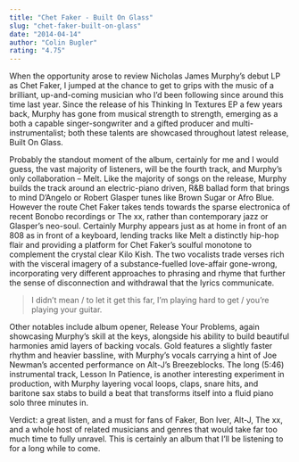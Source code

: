 ```yaml
---
title: "Chet Faker - Built On Glass"
slug: "chet-faker-built-on-glass"
date: "2014-04-14"
author: "Colin Bugler"
rating: "4.75"
---
```


When the opportunity arose to review Nicholas James Murphy’s debut LP as Chet Faker, I jumped at the chance to get to grips with the music of a brilliant, up-and-coming musician who I’d been following since around this time last year. Since the release of his Thinking In Textures EP a few years back, Murphy has gone from musical strength to strength, emerging as a both a capable singer-songwriter and a gifted producer and multi-instrumentalist; both these talents are showcased throughout latest release, Built On Glass.

Probably the standout moment of the album, certainly for me and I would guess, the vast majority of listeners, will be the fourth track, and Murphy’s only collaboration – Melt. Like the majority of songs on the release, Murphy builds the track around an electric-piano driven, R&B ballad form that brings to mind D’Angelo or Robert Glasper tunes like Brown Sugar or Afro Blue. However the route Chet Faker takes tends towards the sparse electronica of recent Bonobo recordings or The xx, rather than contemporary jazz or Glasper’s neo-soul. Certainly Murphy appears just as at home in front of an 808 as in front of a keyboard, lending tracks like Melt a distinctly hip-hop flair and providing a platform for Chet Faker’s soulful monotone to complement the crystal clear Kilo Kish. The two vocalists trade verses rich with the visceral imagery of a substance-fuelled love-affair gone-wrong, incorporating very different approaches to phrasing and rhyme that further the sense of disconnection and withdrawal that the lyrics communicate.

> I didn’t mean / to let it get this far, I’m playing hard to get / you’re playing your guitar.

Other notables include album opener, Release Your Problems, again showcasing Murphy’s skill at the keys, alongside his ability to build beautiful harmonies amid layers of backing vocals. Gold features a slightly faster rhythm and heavier bassline, with Murphy’s vocals carrying a hint of Joe Newman’s accented performance on Alt-J’s Breezeblocks. The long (5:46) instrumental track, Lesson In Patience, is another interesting experiment in production, with Murphy layering vocal loops, claps, snare hits, and baritone sax stabs to build a beat that transforms itself into a fluid piano solo three minutes in.

Verdict: a great listen, and a must for fans of Faker, Bon Iver, Alt-J, The xx, and a whole host of related musicians and genres that would take far too much time to fully unravel. This is certainly an album that I’ll be listening to for a long while to come.
